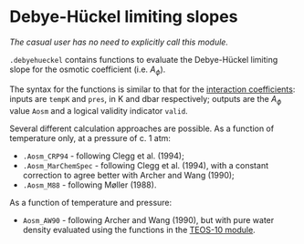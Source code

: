 <script type="text/x-mathjax-config">
MathJax.Hub.Config({tex2jax: {inlineMath: [['$','$'], ['\\(','\\)']]}});
</script>
<script src='https://cdnjs.cloudflare.com/ajax/libs/mathjax/2.7.5/MathJax.js?config=TeX-MML-AM_CHTML' async></script>

# Debye-Hückel limiting slopes

*The casual user has no need to explicitly call this module.*

`.debyehueckel` contains functions to evaluate the Debye-Hückel limiting slope for the osmotic coefficient (i.e. $A_\phi$).

The syntax for the functions is similar to that for the [interaction coefficients](../coefficients): inputs are `tempK` and `pres`, in K and dbar respectively; outputs are the $A_\phi$ value `Aosm` and a logical validity indicator `valid`.

Several different calculation approaches are possible. As a function of temperature only, at a pressure of c. 1 atm:

  * `.Aosm_CRP94` - following Clegg et al. (1994);
  * `.Aosm_MarChemSpec` - following Clegg et al. (1994), with a constant correction to agree better with Archer and Wang (1990);
  * `.Aosm_M88` - following Møller (1988).

As a function of temperature and pressure:

  * `Aosm_AW90` - following Archer and Wang (1990), but with pure water density evaluated using the functions in the [TEOS-10 module](../teos10).
